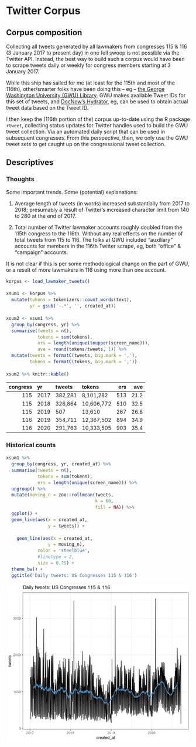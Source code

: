Twitter Corpus
==============

Corpus composition
------------------

Collecting all tweets generated by all lawmakers from congresses 115 &
116 (3 January 2017 to present day) in one fell swoop is not possible
via the Twitter API. Instead, the best way to build such a corpus would
have been to scrape tweets daily or weekly for congress members starting
at 3 January 2017.

While this ship has sailed for me (at least for the 115th and most of
the 116th), other/smarter folks have been doing this – eg – [the George
Washington University (GWU)
Library](https://tweetsets.library.gwu.edu/). GWU makes available Tweet
IDs for this set of tweets, and [DocNow’s
Hydrator](https://github.com/DocNow/hydrator), eg, can be used to obtain
actual tweet data based on the Tweet ID.

I then keep the (116th portion of the) corpus up-to-date using the R
package `rtweet`, collecting status updates for Twitter handles used to
build the GWU tweet collection. Via an automated daily script that can
be used in subsequent congresses. From this perspective, then, we only
use the GWU tweet sets to get caught up on the congressional tweet
collection.

Descriptives
------------

### Thoughts

Some important trends. Some (potential) explanations:

1.  Average length of tweets (in words) increased substantially from
    2017 to 2018; presumably a result of Twitter’s increased character
    limit from 140 to 280 at the end of 2017.

2.  Total number of Twitter lawmaker accounts roughly doubled from the
    115th congress to the 116th. Without any real effects on the number
    of total tweets from 115 to 116. The folks at GWU included
    “auxiliary” accounts for members in the 116th Twitter scrape, eg,
    both “office” & “campaign” accounts.

It is not clear if this is per some methodological change on the part of
GWU, or a result of more lawmakers in 116 using more than one account.

``` r
korpus <- load_lawmaker_tweets()

xsum1 <- korpus %>%
  mutate(tokens = tokenizers::count_words(text),
         yr = gsub('-.*', '', created_at))

xsum2 <- xsum1 %>%
  group_by(congress, yr) %>%
  summarise(tweets = n(),
            tokens = sum(tokens),
            ers = length(unique(toupper(screen_name))),
            ave = round(tokens/tweets, 1)) %>%
  mutate(tweets = formatC(tweets, big.mark = ','),
         tokens = formatC(tokens, big.mark = ','))

xsum2 %>% knitr::kable()
```

|  congress| yr   | tweets  | tokens     |  ers|   ave|
|---------:|:-----|:--------|:-----------|----:|-----:|
|       115| 2017 | 382,281 | 8,101,282  |  513|  21.2|
|       115| 2018 | 326,864 | 10,606,772 |  510|  32.5|
|       115| 2019 | 507     | 13,610     |  267|  26.8|
|       116| 2019 | 354,711 | 12,367,502 |  894|  34.9|
|       116| 2020 | 291,763 | 10,333,505 |  903|  35.4|

### Historical counts

``` r
xsum1 %>%
  group_by(congress, yr, created_at) %>%
  summarise(tweets = n(),
            tokens = sum(tokens),
            ers = length(unique(screen_name))) %>%
  ungroup() %>%
  mutate(moving_n = zoo::rollmean(tweets, 
                                  k = 60, 
                                  fill = NA)) %>%
  ggplot() +
  geom_line(aes(x = created_at, 
                y = tweets)) +
  
    geom_line(aes(x = created_at,
                y = moving_n),
            color = 'steelblue',
            #linetype = 2,
            size = 0.75) +
  theme_bw() +
  ggtitle('Daily tweets: US Congresses 115 & 116')
```

![](corpus-composition_files/figure-markdown_github/unnamed-chunk-3-1.png)

